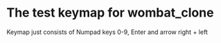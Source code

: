 # The test keymap for wombat_clone
Keymap just consists of Numpad keys 0-9, Enter and arrow right + left
